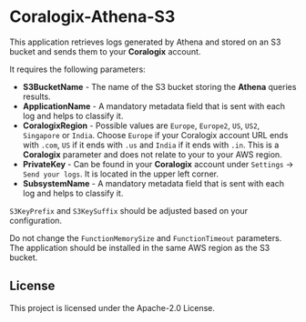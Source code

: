 # Coralogix-Athena-S3

This application retrieves logs generated by Athena and stored on an S3 bucket and sends them to your **Coralogix** account.

It requires the following parameters:
* **S3BucketName** - The name of the S3 bucket storing the **Athena** queries results.
* **ApplicationName** - A mandatory metadata field that is sent with each log and helps to classify it.
* **CoralogixRegion** - Possible values are `Europe`, `Europe2`, `US`, `US2`, `Singapore` or `India`. Choose `Europe` if your Coralogix account URL ends with `.com`, `US` if it ends with `.us` and `India` if it ends with `.in`. This is a **Coralogix** parameter and does not relate to your to your AWS region.
* **PrivateKey** - Can be found in your **Coralogix** account under `Settings` -> `Send your logs`. It is located in the upper left corner.
* **SubsystemName** - A mandatory metadata field that is sent with each log and helps to classify it.

`S3KeyPrefix` and `S3KeySuffix` should be adjusted based on your configuration.

Do not change the `FunctionMemorySize` and `FunctionTimeout` parameters. The application should be installed in the same AWS region as the S3 bucket.

## License

This project is licensed under the Apache-2.0 License.

